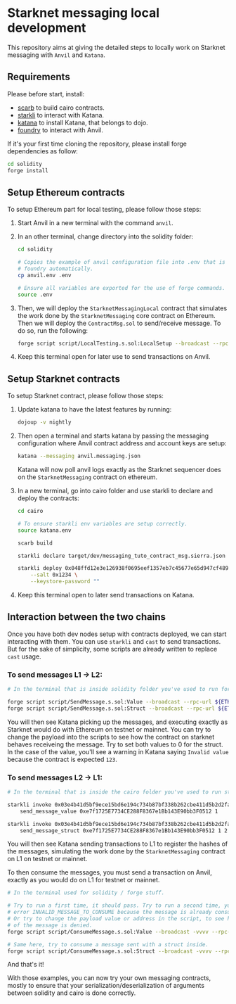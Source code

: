 # Starknet messaging local development

This repository aims at giving the detailed steps to locally work
on Starknet messaging with `Anvil` and `Katana`.

## Requirements

Please before start, install:

-   [scarb](https://docs.swmansion.com/scarb/) to build cairo contracts.
-   [starkli](https://github.com/xJonathanLEI/starkli) to interact with Katana.
-   [katana](https://www.dojoengine.org/en/) to install Katana, that belongs to dojo.
-   [foundry](https://book.getfoundry.sh/getting-started/installation) to interact with Anvil.

If it's your first time cloning the repository, please install forge dependencies as follow:
```bash
cd solidity
forge install
```

## Setup Ethereum contracts

To setup Ethereum part for local testing, please follow those steps:

1. Start Anvil in a new terminal with the command `anvil`.

2. In an other terminal, change directory into the solidity folder:
   ```bash
   cd solidity

   # Copies the example of anvil configuration file into .env that is loaded by
   # foundry automatically.
   cp anvil.env .env

   # Ensure all variables are exported for the use of forge commands.
   source .env
   ```

3. Then, we will deploy the `StarknetMessagingLocal` contract that simulates the work
   done by the `StarknetMessaging` core contract on Ethereum. Then we will deploy the `ContractMsg.sol`
   to send/receive message. To do so, run the following:
   ```bash
   forge script script/LocalTesting.s.sol:LocalSetup --broadcast --rpc-url ${ETH_RPC_URL}
   ```

3. Keep this terminal open for later use to send transactions on Anvil.


## Setup Starknet contracts

To setup Starknet contract, please follow those steps:

1. Update katana to have the latest features by running:
   ```bash
   dojoup -v nightly
   ```

2. Then open a terminal and starts katana by passing the messaging configuration where Anvil contract address and account keys are setup:
   ```bash
   katana --messaging anvil.messaging.json
   ```

   Katana will now poll anvil logs exactly as the Starknet sequencer does on the `StarknetMessaging` contract on ethereum.

3. In a new terminal, go into cairo folder and use starkli to declare and deploy the contracts:
   ```bash
   cd cairo
   
   # To ensure starkli env variables are setup correctly.
   source katana.env

   scarb build

   starkli declare target/dev/messaging_tuto_contract_msg.sierra.json --keystore-password ""

   starkli deploy 0x048ffd12e3e126938f0695eef1357eb7c45677e65d947cf4891b9598637703ca \
       --salt 0x1234 \
       --keystore-password ""
   ```
4. Keep this terminal open to later send transactions on Katana.

## Interaction between the two chains

Once you have both dev nodes setup with contracts deployed, we can start interacting with them.
You can use `starkli` and `cast` to send transactions. But for the sake of simplicity, some scripts
are already written to replace `cast` usage.

### To send messages L1 -> L2:
   ```bash
   # In the terminal that is inside solidity folder you've used to run forge script previously (ensure you've sourced the .env file).

   forge script script/SendMessage.s.sol:Value --broadcast --rpc-url ${ETH_RPC_URL}
   forge script script/SendMessage.s.sol:Struct --broadcast --rpc-url ${ETH_RPC_URL}
   ```

   You will then see Katana picking up the messages, and executing exactly as Starknet would
   do with Ethereum on testnet or mainnet.
   You can try to change the payload into the scripts to see how the contract on starknet behaves receiveing the message. Try to set both values to 0 for the struct. In the case of the value, you'll see a warning in Katana saying `Invalid value` because the contract is expected `123`.

### To send messages L2 -> L1:
   ```bash
   # In the terminal that is inside the cairo folder you've used to run starkli commands to declare (ensure you've sourced the katana.env file).

   starkli invoke 0x03e4b41d5bf9ece15bd6e194c734b87bf338b262cbe411d5b2d2facab245e9e9 \
       send_message_value 0xe7f1725E7734CE288F8367e1Bb143E90bb3F0512 1

   starkli invoke 0x03e4b41d5bf9ece15bd6e194c734b87bf338b262cbe411d5b2d2facab245e9e9 \
       send_message_struct 0xe7f1725E7734CE288F8367e1Bb143E90bb3F0512 1 2
   ```

   You will then see Katana sending transactions to L1 to register the hashes of the messages,
   simulating the work done by the `StarknetMessaging` contract on L1 on testnet or mainnet.

   To then consume the messages, you must send a transaction on Anvil, exactly as you would do
   on L1 for testnet or mainnet.

   ```bash
   # In the terminal used for solidity / forge stuff.

   # Try to run a first time, it should pass. Try to run a second time, you should have the
   # error INVALID_MESSAGE_TO_CONSUME because the message is already consumed.
   # Or try to change the payload value or address in the script, to see how the consumption
   # of the message is denied.
   forge script script/ConsumeMessage.s.sol:Value --broadcast -vvvv --rpc-url ${ETH_RPC_URL}
   
   # Same here, try to consume a message sent with a struct inside.
   forge script script/ConsumeMessage.s.sol:Struct --broadcast -vvvv --rpc-url ${ETH_RPC_URL}
   ```

And that's it!

With those examples, you can now try your own messaging contracts, mostly to ensure that your serialization/deserialization
of arguments between solidity and cairo is done correctly.
